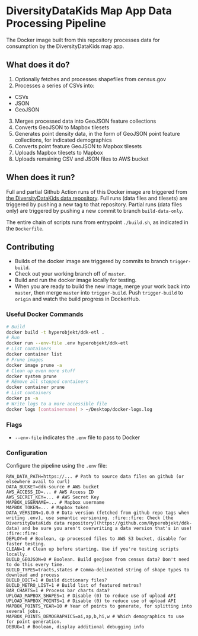# DiversityDataKids Map App Data Processing Pipeline

The Docker image built from this repository processes data for consumption by the DiversityDataKids map app.

## What does it do?

1. Optionally fetches and processes shapefiles from census.gov
2. Processes a series of CSVs into:
  - CSVs
  - JSON
  - GeoJSON
3. Merges processed data into GeoJSON feature collections
4. Converts GeoJSON to Mapbox tilesets
5. Generates point density data, in the form of GeoJSON point feature collections, for indicated demographics
6. Converts point feature GeoJSON to Mapbox tilesets
7. Uploads Mapbox tilesets to Mapbox
8. Uploads remaining CSV and JSON files to AWS bucket

## When does it run?

Full and partial Github Action runs of this Docker image are triggered from [the DiversityDataKids data repository](https://github.com/Hyperobjekt/ddk-data). Full runs (data files and tilesets) are triggered by pushing a new tag to that repository. Partial runs (data files only) are triggered by pushing a new commit to branch `build-data-only`.

The entire chain of scripts runs from entrypoint `./build.sh`, as indicated in the `Dockerfile`.

## Contributing

- Builds of the docker image are triggered by commits to branch `trigger-build`.
- Check out your working branch off of `master`.
- Build and run the docker image locally for testing.
- When you are ready to build the new image, merge your work back into `master`, then merge `master` into `trigger-build`. Push `trigger-build` to `origin` and watch the build progress in DockerHub.

### Useful Docker Commands

```bash
# Build
docker build -t hyperobjekt/ddk-etl .
# Run
docker run --env-file .env hyperobjekt/ddk-etl
# List containers
docker container list
# Prune images
docker image prune -a
# Clean up even more stuff
docker system prune
# REmove all stopped containers
docker container prune
# List containers
docker ps -a
# Write logs to a more accessible file
docker logs [containername] > ~/Desktop/docker-logs.log
```

### Flags

- `--env-file` indicates the `.env` file to pass to Docker

### Configuration

Configure the pipeline using the `.env` file:

```
RAW_DATA_PATH=https://... # Path to source data files on github (or elsewhere avail to curl)
DATA_BUCKET=ddk-source # AWS bucket
AWS_ACCESS_ID=... # AWS Access ID
AWS_SECRET_KEY=... # AWS Secret Key
MAPBOX_USERNAME=... # Mapbox username
MAPBOX_TOKEN=... # Mapbox token
DATA_VERSION=1.0.0 # Data version (fetched from github repo tags when writing .env), use semantic versioning. :fire::fire: Check [the DiversityDataKids data repository](https://github.com/Hyperobjekt/ddk-data) and be sure you aren't overwriting a data version that's in use! :fire::fire:
DEPLOY=0 # Boolean, cp processed files to AWS S3 bucket, disable for faster testing.
CLEAN=1 # Clean up before starting. Use if you're testing scripts locally.
BUILD_GEOJSON=0 # Boolean. Build geojson from census data? Don't need to do this every time.
BUILD_TYPES=tracts,states # Comma-delineated string of shape types to download and process
BUILD_DICT=1 # Build dictionary files?
BUILD_METRO_LIST=1 # Build list of featured metros?
BAR_CHARTS=1 # Process bar charts data?
UPLOAD_MAPBOX_SHAPES=1 # Disable (0) to reduce use of upload API
UPLOAD_MAPBOX_POINTS=1 # Disable (0) to reduce use of upload API
MAPBOX_POINTS_YEAR=10 # Year of points to generate, for splitting into several jobs.
MAPBOX_POINTS_DEMOGRAPHICS=ai,ap,b,hi,w # Which demographics to use for point generation.
DEBUG=1 # Boolean, display additional debugging info
```
